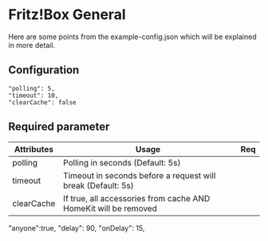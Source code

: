 # Fritz!Box General

Here are some points from the example-config.json which will be explained in more detail.




## Configuration

```
"polling": 5,
"timeout": 10,
"clearCache": false
```



## Required parameter

| Attributes | Usage                                                        | Req  |
| ---------- | ------------------------------------------------------------ | :--: |
| polling   | Polling in seconds (Default: 5s) |      |
| timeout   | Timeout in seconds before a request will break (Default: 5s) |      |
| clearCache   | If true, all accessories from cache AND HomeKit will be removed |      |


"anyone":true,
"delay": 90,
"onDelay": 15,
